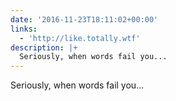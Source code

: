 ```yaml
---
date: '2016-11-23T18:11:02+00:00'
links:
  - 'http://like.totally.wtf'
description: |+
  Seriously, when words fail you...
---
```

Seriously, when words fail you...

